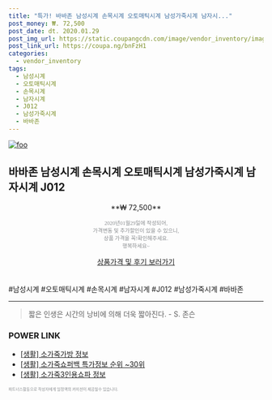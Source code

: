 ```yaml
--- 
title: "특가! 바바존 남성시계 손목시계 오토매틱시계 남성가죽시계 남자시..." 
post_money: ₩. 72,500 
post_date: dt. 2020.01.29 
post_img_url: https://static.coupangcdn.com/image/vendor_inventory/images/2019/02/03/15/9/3fdcb04f-28f4-40ee-9160-332f79da3332.jpg 
post_link_url: https://coupa.ng/bnFzH1 
categories: 
  - vendor_inventory 
tags: 
  - 남성시계 
  - 오토매틱시계 
  - 손목시계 
  - 남자시계 
  - J012 
  - 남성가죽시계 
  - 바바존 
--- 
```

[![foo](https://static.coupangcdn.com/image/vendor_inventory/images/2019/02/03/15/9/3fdcb04f-28f4-40ee-9160-332f79da3332.jpg)](https://coupa.ng/bnFzH1) 

## 바바존 남성시계 손목시계 오토매틱시계 남성가죽시계 남자시계 J012 
<p style="text-align: center;">**₩ 72,500**</p> 
<p style="text-align: center;"><span style="color: #898c8f; font-family: Georgia,Times,serif; font-size: 0.75em;">2020년01월29일에 작성되어, <br>가격변동 및 추가할인이 있을 수 있으니,<br> 상품 가격을 꼭!확인해주세요.<br>행복하세요~</span> 
</p>	 
<div markdown="0" style="text-align: center;"><a href="https://coupa.ng/bnFzH1" class="btn btn--success">상품가격 및 후기 보러가기</a></div> 
<br><br> 
  #남성시계 #오토매틱시계 #손목시계 #남자시계 #J012 #남성가죽시계 #바바존 
<hr> 

> 짧은 인생은 시간의 낭비에 의해 더욱 짧아진다. - S. 존슨   


### POWER LINK

* <a href="https://blog.naver.com/santokki14/221767397083" target="_blank"> [생활] 소가죽가방 정보 </a>
* <a href="https://blog.naver.com/sakai111/221780980373" target="_blank"> [생활] 소가죽쇼퍼백 특가정보 순위 ~30위</a>
* <a href="https://blog.naver.com/santokki14/221770280463" target="_blank"> [생활] 소가죽3인용쇼파 정보 </a>

<span style="color: #898c8f; font-family: Georgia,Times,serif; font-size: 0.55em;">파트너스활동으로 작성자에게 일정액의 커미션이 제공될수 있습니다.</span> 
